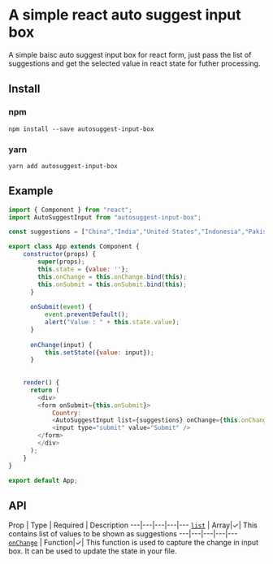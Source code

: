 # A simple react auto suggest input box
A simple baisc auto suggest input box for react form, just pass the list of suggestions and get the selected value in react state for futher processing.

## Install

### npm
```
npm install --save autosuggest-input-box
```

### yarn

```
yarn add autosuggest-input-box
```

## Example

```javascript
import { Component } from "react";
import AutoSuggestInput from "autosuggest-input-box";

const suggestions = ["China","India","United States","Indonesia","Pakistan","Brazil","Nigeria","Bangladesh","Russia","Mexico","Japan","Ethiopia","Philippines","gypt","Vietnam","DR Congo","Turkey","Iran","Germany","Thailand","United Kingdom","France","Italy","Tanzania","SouthAfrica","Myanmar","Kenya","South Korea","Colombia","Spain","Uganda","Argentina","Algeria","Sudan","Ukraine","Iraq","Afghanistan","Poland","Canada","Moocco","Saudi Arabia","Uzbekistan","Peru","Angola","Malaysia","Mozambique","Ghana","Yemen","Nepal","Venezuela"];

export class App extends Component {
	constructor(props) {
		super(props);
		this.state = {value: ''};
		this.onChange = this.onChange.bind(this);
		this.onSubmit = this.onSubmit.bind(this);
      }
	  
	  onSubmit(event) {
		  event.preventDefault();
		  alert("Value : " + this.state.value);
	  }
	  
	  onChange(input) {
		  this.setState({value: input});
	  }
	  
	  
	render() {
	  return (
		<div>
		<form onSubmit={this.onSubmit}>
			Country: 
			<AutoSuggestInput list={suggestions} onChange={this.onChange} />
			<input type="submit" value="Submit" />
		</form>
		</div>
	  );
	}
}

export default App;
```

## API

Prop | Type | Required | Description
---|---|---|---|---
[`list`](#list) | Array|✓| This contains list of values to be shown as suggestions
---|---|---|---|---
[`onChange`](#onChange) | Function|✓| This function is used to capture the change in input box. It can be used to update the state in your file.